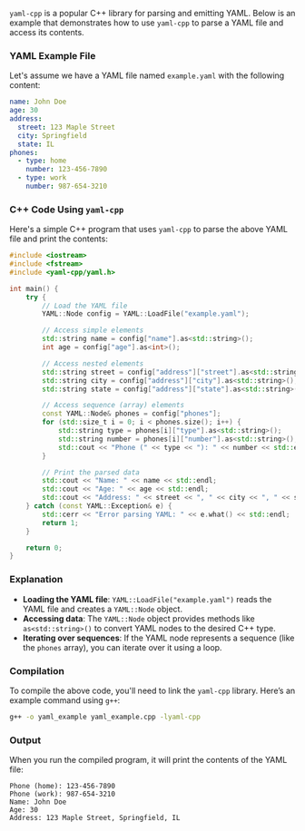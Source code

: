 `yaml-cpp` is a popular C++ library for parsing and emitting YAML. Below is an example that demonstrates how to use `yaml-cpp` to parse a YAML file and access its contents.

### YAML Example File

Let's assume we have a YAML file named `example.yaml` with the following content:

```yaml
name: John Doe
age: 30
address:
  street: 123 Maple Street
  city: Springfield
  state: IL
phones:
  - type: home
    number: 123-456-7890
  - type: work
    number: 987-654-3210
```

### C++ Code Using `yaml-cpp`

Here's a simple C++ program that uses `yaml-cpp` to parse the above YAML file and print the contents:

```cpp
#include <iostream>
#include <fstream>
#include <yaml-cpp/yaml.h>

int main() {
    try {
        // Load the YAML file
        YAML::Node config = YAML::LoadFile("example.yaml");

        // Access simple elements
        std::string name = config["name"].as<std::string>();
        int age = config["age"].as<int>();

        // Access nested elements
        std::string street = config["address"]["street"].as<std::string>();
        std::string city = config["address"]["city"].as<std::string>();
        std::string state = config["address"]["state"].as<std::string>();

        // Access sequence (array) elements
        const YAML::Node& phones = config["phones"];
        for (std::size_t i = 0; i < phones.size(); i++) {
            std::string type = phones[i]["type"].as<std::string>();
            std::string number = phones[i]["number"].as<std::string>();
            std::cout << "Phone (" << type << "): " << number << std::endl;
        }

        // Print the parsed data
        std::cout << "Name: " << name << std::endl;
        std::cout << "Age: " << age << std::endl;
        std::cout << "Address: " << street << ", " << city << ", " << state << std::endl;
    } catch (const YAML::Exception& e) {
        std::cerr << "Error parsing YAML: " << e.what() << std::endl;
        return 1;
    }

    return 0;
}
```

### Explanation

- **Loading the YAML file**: `YAML::LoadFile("example.yaml")` reads the YAML file and creates a `YAML::Node` object.
- **Accessing data**: The `YAML::Node` object provides methods like `as<std::string>()` to convert YAML nodes to the desired C++ type.
- **Iterating over sequences**: If the YAML node represents a sequence (like the `phones` array), you can iterate over it using a loop.

### Compilation

To compile the above code, you'll need to link the `yaml-cpp` library. Here’s an example command using `g++`:

```bash
g++ -o yaml_example yaml_example.cpp -lyaml-cpp
```

### Output

When you run the compiled program, it will print the contents of the YAML file:

```
Phone (home): 123-456-7890
Phone (work): 987-654-3210
Name: John Doe
Age: 30
Address: 123 Maple Street, Springfield, IL
```
